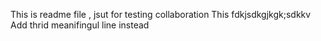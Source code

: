 This is readme file , jsut for testing collaboration
This fdkjsdkgjkgk;sdkkv \
Add thrid meanifingul line instead